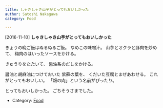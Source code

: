 ```yaml
---
title: しゃきしゃき山芋がとってもおいしかった
author: Satoshi Nakagawa
category: Food

---
```


[2016-11-10] **しゃきしゃき山芋がとってもおいしかった** 

 きょうの晩ご飯はぬるぬるご飯。
なめこの味噌汁。
山芋とオクラと豚肉を炒めて、
梅肉のはいったソースをかける。

 きゅうりをたたいて、
醤油系のだしをかける。

 醤油と胡麻油につけておいた
紫蘇の葉を、
くだいた豆腐とまぜあわせる。
これがとってもおいしい。
「畑の肉」という名前がぴったり。

 とってもおいしかった。
ごちそうさまでした。

- Category: [Food](https://merapano.github.io/categories.html#Food)


